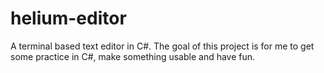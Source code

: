 # helium-editor
A terminal based text editor in C#. 
The goal of this project is for me to get some practice in C#, make something usable and have fun.
